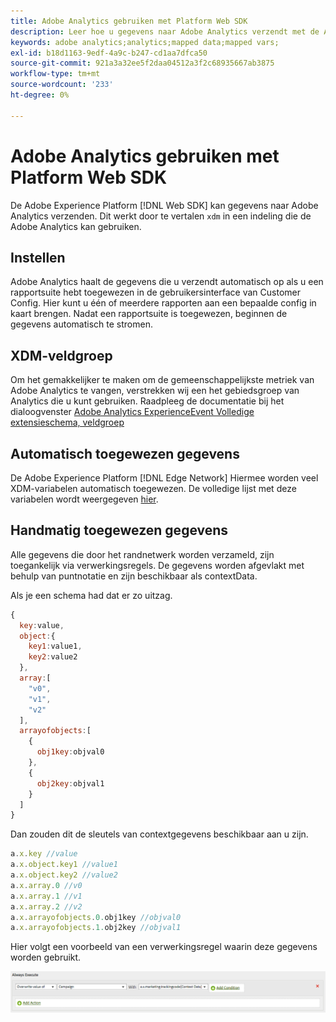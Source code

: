 ```yaml
---
title: Adobe Analytics gebruiken met Platform Web SDK
description: Leer hoe u gegevens naar Adobe Analytics verzendt met de Adobe Experience Platform Web SDK.
keywords: adobe analytics;analytics;mapped data;mapped vars;
exl-id: b18d1163-9edf-4a9c-b247-cd1aa7dfca50
source-git-commit: 921a3a32ee5f2daa04512a3f2c68935667ab3875
workflow-type: tm+mt
source-wordcount: '233'
ht-degree: 0%

---
```


# Adobe Analytics gebruiken met Platform Web SDK

De Adobe Experience Platform [!DNL Web SDK] kan gegevens naar Adobe Analytics verzenden. Dit werkt door te vertalen `xdm` in een indeling die de Adobe Analytics kan gebruiken.

## Instellen

Adobe Analytics haalt de gegevens die u verzendt automatisch op als u een rapportsuite hebt toegewezen in de gebruikersinterface van Customer Config. Hier kunt u één of meerdere rapporten aan een bepaalde config in kaart brengen. Nadat een rapportsuite is toegewezen, beginnen de gegevens automatisch te stromen.

## XDM-veldgroep

Om het gemakkelijker te maken om de gemeenschappelijkste metriek van Adobe Analytics te vangen, verstrekken wij een het gebiedsgroep van Analytics die u kunt gebruiken. Raadpleeg de documentatie bij het dialoogvenster [Adobe Analytics ExperienceEvent Volledige extensieschema, veldgroep](../../../xdm/field-groups/event/analytics-full-extension.md)

## Automatisch toegewezen gegevens

De Adobe Experience Platform [!DNL Edge Network] Hiermee worden veel XDM-variabelen automatisch toegewezen. De volledige lijst met deze variabelen wordt weergegeven [hier](automatically-mapped-vars.md).

## Handmatig toegewezen gegevens

Alle gegevens die door het randnetwerk worden verzameld, zijn toegankelijk via verwerkingsregels. De gegevens worden afgevlakt met behulp van puntnotatie en zijn beschikbaar als contextData.

Als je een schema had dat er zo uitzag.

```javascript
{
  key:value,
  object:{
    key1:value1,
    key2:value2
  },
  array:[
    "v0",
    "v1",
    "v2"
  ],
  arrayofobjects:[
    {
      obj1key:objval0
    },
    {
      obj2key:objval1
    }
  ]
}
```

Dan zouden dit de sleutels van contextgegevens beschikbaar aan u zijn.

```javascript
a.x.key //value
a.x.object.key1 //value1
a.x.object.key2 //value2
a.x.array.0 //v0
a.x.array.1 //v1
a.x.array.2 //v2
a.x.arrayofobjects.0.obj1key //objval0
a.x.arrayofobjects.1.obj2key //objval1
```

Hier volgt een voorbeeld van een verwerkingsregel waarin deze gegevens worden gebruikt.

![Interface voor verwerkingsregels](./assets/edge_analytics_processing_rules.png)

